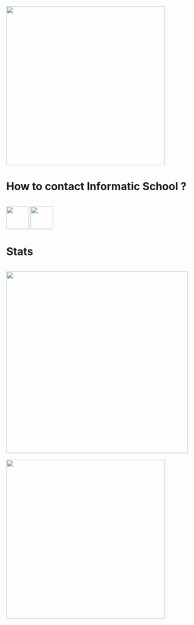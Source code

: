 <img src="https://i.pinimg.com/originals/ff/33/a7/ff33a78acaf6a7a0e34324ff8873ab3b.jpg" width="420">

<h1>How to contact Informatic School ?</h1>
<br>
<a href="https://discord.gg/HZKREEDnhC"><img src="https://upload.wikimedia.org/wikipedia/fr/thumb/0/05/Discord.svg/1200px-Discord.svg.png" width="60"></a>
<a href="https://twitter.com/SickleTM"><img src="https://external-content.duckduckgo.com/iu/?u=https%3A%2F%2Fsguru.org%2Fwp-content%2Fuploads%2F2018%2F02%2Ftwitter-circled.png&f=1&nofb=1" width="60"></a>

<h1>Stats</h1><br>

<a href="https://github.com/InformaticSchoolDiscord">
  <img align="center" src="https://github-readme-stats.vercel.app/api?username=InformaticSchoolDiscord&show_icons=true&theme=dark&?count_private=true&include_all_commits=true" width="480">
  <br>
  <br>
  <img src="https://github-readme-stats.vercel.app/api/top-langs/?username=InformaticSchoolDiscord&layout=compact&theme=dark" width="420">
</a>


    
